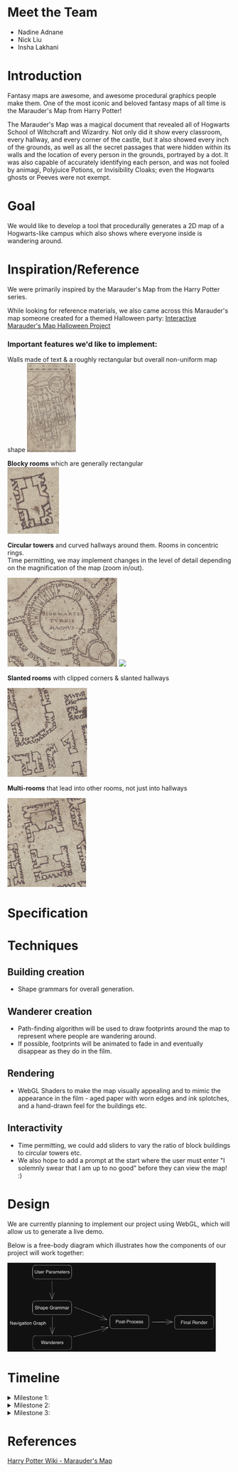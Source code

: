 # Meet the Team
- Nadine Adnane
- Nick Liu
- Insha Lakhani

# Introduction
Fantasy maps are awesome, and awesome procedural graphics people make them. One of the most iconic and beloved fantasy maps of all time is the Marauder's Map from Harry Potter! 

The Marauder's Map was a magical document that revealed all of Hogwarts School of Witchcraft and Wizardry. Not only did it show every classroom, every hallway, and every corner of the castle, but it also showed every inch of the grounds, as well as all the secret passages that were hidden within its walls and the location of every person in the grounds, portrayed by a dot. It was also capable of accurately identifying each person, and was not fooled by animagi, Polyjuice Potions, or Invisibility Cloaks; even the Hogwarts ghosts or Peeves were not exempt.

# Goal
We would like to develop a tool that procedurally generates a 2D map of a Hogwarts-like campus which also shows where everyone inside is wandering around.

# Inspiration/Reference
We were primarily inspired by the Marauder's Map from the Harry Potter series.

While looking for reference materials, we also came across this Marauder's map someone created for a themed Halloween party:
[Interactive Marauder's Map Halloween Project](https://cartland.medium.com/building-a-marauders-map-6552fa378cda)

### Important features we'd like to implement:

Walls made of text & a roughly rectangular but overall non-uniform map shape
<img src="Footprint.png" height="200">

**Blocky rooms** which are generally rectangular </br>
<img src="BlockRoom.png" height="150">

**Circular towers** and curved hallways around them. Rooms in concentric rings.<br>
Time permitting, we may implement changes in the level of detail depending on the magnification of the map (zoom in/out).

<img src="Tower.png" height="200">

<img src="Tower2.png" height="200">

**Slanted rooms** with clipped corners & slanted hallways

<img src="SlantedHallway.png" height="200">

**Multi-rooms** that lead into other rooms, not just into hallways

<img src="MultiRoom.png" height="200">


# Specification

# Techniques
## Building creation
- Shape grammars for overall generation.

## Wanderer creation
- Path-finding algorithm will be used to draw footprints around the map to represent where people are wandering around.
- If possible, footprints will be animated to fade in and eventually disappear as they do in the film.

## Rendering
- WebGL Shaders to make the map visually appealing and to mimic the appearance in the film - aged paper with worn edges and ink splotches, and a hand-drawn feel for the buildings etc.

## Interactivity
- Time permitting, we could add sliders to vary the ratio of block buildings to circular towers etc.
- We also hope to add a prompt at the start where the user must enter "I solemnly swear that I am up to no good" before they can view the map! :)

# Design
We are currently planning to implement our project using WebGL, which will allow us to generate a live demo.

Below is a free-body diagram which illustrates how the components of our project will work together:

<img src="FBD.png" height="200">

# Timeline
<details>
  <summary>Milestone 1:</summary>
<ul>
	<li>Everyone</li>
	- Set up WebGL project & decide on collaboration methods
    <li>Nick & Nadine</li>
    - Research Shape grammars <br>
    - Generate basic Hogwarts Castle room/doorway structure and navigation mesh
    <li>Insha</li>
    - Basic path-finding </br>
    - Footstep animation (trailing footsteps disappear as more appear)
</ul>
</details>

<details>
	<summary>Milestone 2:</summary>
<ul>
    <li>Nick & Nadine</li>
    - Refine shape grammar/make sure the 4 core map features (blocky rooms, circular towers, slanted rooms, and multi-rooms) are working and looking good! </br>
    - Add detail to rooms (stairs, furniture, etc)
    - Apply text to shapes
    - Add interactive toggles for various parameters </br>
    <li>Insha</li>
    - Refine path-finding/address any bugs </br>
    - Work on map assets/shaders/visuals
</ul>
</details>

<details>
	<summary>Milestone 3:</summary>
<ul>
    <li>Nadine</li>
    - Polish UI/visuals
    <li>Nick</li>
    - Refine parameter toggles & address any remaining shape grammar issues
    <li>Insha</li>
    - Add interactive prompt at the start </br>
    <li>Everyone</li>
	- Address any remaining bugs </br>
	- Publish live demo </br>
	- Polish Github README
</ul>
</details>

# References
[Harry Potter Wiki - Marauder's Map](https://harrypotter.fandom.com/wiki/Marauder%27s_Map)